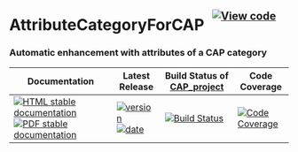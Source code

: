 <!-- BEGIN HEADER -->
# AttributeCategoryForCAP&ensp;<sup><sup>[![View code][code-img]][code-url]</sup></sup>

### Automatic enhancement with attributes of a CAP category

| Documentation | Latest Release | Build Status of [CAP_project](/../../) | Code Coverage |
| ------------- | -------------- | ------------ | ------------- |
| [![HTML stable documentation][html-img]][html-url] [![PDF stable documentation][pdf-img]][pdf-url] | [![version][version-img]][version-url] [![date][date-img]][date-url] | [![Build Status][tests-img]][tests-url] | [![Code Coverage][codecov-img]][codecov-url] |

<!-- END HEADER -->
<!-- BEGIN FOOTER -->
[html-img]: https://img.shields.io/badge/🔗%20HTML-stable-blue.svg
[html-url]: https://homalg-project.github.io/CAP_project/AttributeCategoryForCAP/doc/chap0_mj.html

[pdf-img]: https://img.shields.io/badge/🔗%20PDF-stable-blue.svg
[pdf-url]: https://homalg-project.github.io/CAP_project/AttributeCategoryForCAP/download_pdf.html

[version-img]: https://img.shields.io/endpoint?url=https://homalg-project.github.io/CAP_project/AttributeCategoryForCAP/badge_version.json&label=🔗%20version&color=yellow
[version-url]: https://homalg-project.github.io/CAP_project/AttributeCategoryForCAP/view_release.html

[date-img]: https://img.shields.io/endpoint?url=https://homalg-project.github.io/CAP_project/AttributeCategoryForCAP/badge_date.json&label=🔗%20released%20on&color=yellow
[date-url]: https://homalg-project.github.io/CAP_project/AttributeCategoryForCAP/view_release.html

[tests-img]: https://github.com/homalg-project/CAP_project/actions/workflows/Tests.yml/badge.svg?branch=master
[tests-url]: https://github.com/homalg-project/CAP_project/actions/workflows/Tests.yml?query=branch%3Amaster

[codecov-img]: https://codecov.io/gh/homalg-project/CAP_project/branch/master/graph/badge.svg?flag=AttributeCategoryForCAP
[codecov-url]: https://codecov.io/gh/homalg-project/CAP_project/tree/master/AttributeCategoryForCAP

[code-img]: https://img.shields.io/badge/-View%20code-blue?logo=github
[code-url]: https://github.com/homalg-project/CAP_project/tree/master/AttributeCategoryForCAP#top
<!-- END FOOTER -->
